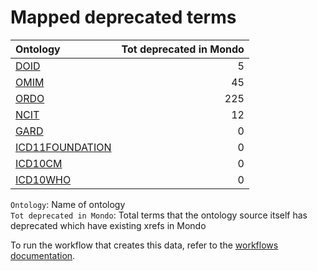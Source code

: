 # Mapped deprecated terms
| Ontology                                                  |   Tot deprecated in Mondo |
|:----------------------------------------------------------|--------------------------:|
| [DOID](./mapped_deprecated_doid.md)                       |                         5 |
| [OMIM](./mapped_deprecated_omim.md)                       |                        45 |
| [ORDO](./mapped_deprecated_ordo.md)                       |                       225 |
| [NCIT](./mapped_deprecated_ncit.md)                       |                        12 |
| [GARD](./mapped_deprecated_gard.md)                       |                         0 |
| [ICD11FOUNDATION](./mapped_deprecated_icd11foundation.md) |                         0 |
| [ICD10CM](./mapped_deprecated_icd10cm.md)                 |                         0 |
| [ICD10WHO](./mapped_deprecated_icd10who.md)               |                         0 |

`Ontology`: Name of ontology    
`Tot deprecated in Mondo`: Total terms that the ontology source itself has deprecated which have existing xrefs in Mondo

To run the workflow that creates this data, refer to the [workflows documentation](../developer/workflows.md).